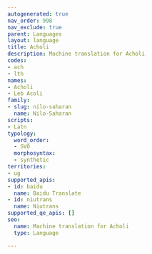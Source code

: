 ```yaml
---
autogenerated: true
nav_order: 998
nav_exclude: true
parent: Languages
layout: language
title: Acholi
description: Machine translation for Acholi
codes:
- ach
- lth
names:
- Acholi
- Leb Acoli
family:
- slug: nilo-saharan
  name: Nilo-Saharan
scripts:
- Latn
typology:
  word_order:
  - SVO
  morphosyntax:
  - synthetic
territories:
- ug
supported_apis:
- id: baidu
  name: Baidu Translate
- id: niutrans
  name: Niutrans
supported_qe_apis: []
seo:
  name: Machine translation for Acholi
  type: Language

---
```


